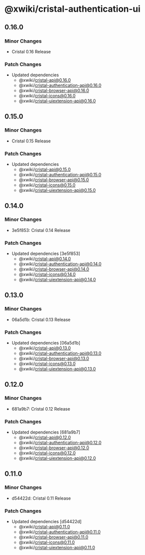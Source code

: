 # @xwiki/cristal-authentication-ui

## 0.16.0

### Minor Changes

- Cristal 0.16 Release

### Patch Changes

- Updated dependencies
  - @xwiki/cristal-api@0.16.0
  - @xwiki/cristal-authentication-api@0.16.0
  - @xwiki/cristal-browser-api@0.16.0
  - @xwiki/cristal-icons@0.16.0
  - @xwiki/cristal-uiextension-api@0.16.0

## 0.15.0

### Minor Changes

- Cristal 0.15 Release

### Patch Changes

- Updated dependencies
  - @xwiki/cristal-api@0.15.0
  - @xwiki/cristal-authentication-api@0.15.0
  - @xwiki/cristal-browser-api@0.15.0
  - @xwiki/cristal-icons@0.15.0
  - @xwiki/cristal-uiextension-api@0.15.0

## 0.14.0

### Minor Changes

- 3e5f853: Cristal 0.14 Release

### Patch Changes

- Updated dependencies [3e5f853]
  - @xwiki/cristal-api@0.14.0
  - @xwiki/cristal-authentication-api@0.14.0
  - @xwiki/cristal-browser-api@0.14.0
  - @xwiki/cristal-icons@0.14.0
  - @xwiki/cristal-uiextension-api@0.14.0

## 0.13.0

### Minor Changes

- 06a5d1b: Cristal 0.13 Release

### Patch Changes

- Updated dependencies [06a5d1b]
  - @xwiki/cristal-api@0.13.0
  - @xwiki/cristal-authentication-api@0.13.0
  - @xwiki/cristal-browser-api@0.13.0
  - @xwiki/cristal-icons@0.13.0
  - @xwiki/cristal-uiextension-api@0.13.0

## 0.12.0

### Minor Changes

- 681a9b7: Cristal 0.12 Release

### Patch Changes

- Updated dependencies [681a9b7]
  - @xwiki/cristal-api@0.12.0
  - @xwiki/cristal-authentication-api@0.12.0
  - @xwiki/cristal-browser-api@0.12.0
  - @xwiki/cristal-icons@0.12.0
  - @xwiki/cristal-uiextension-api@0.12.0

## 0.11.0

### Minor Changes

- d54422d: Cristal 0.11 Release

### Patch Changes

- Updated dependencies [d54422d]
  - @xwiki/cristal-api@0.11.0
  - @xwiki/cristal-authentication-api@0.11.0
  - @xwiki/cristal-browser-api@0.11.0
  - @xwiki/cristal-icons@0.11.0
  - @xwiki/cristal-uiextension-api@0.11.0

